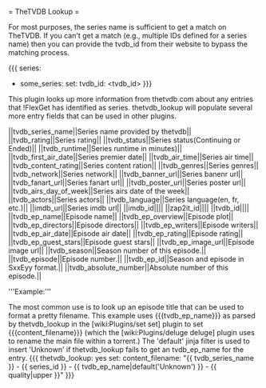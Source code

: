= TheTVDB Lookup =

For most purposes, the series name is sufficient to get a match on TheTVDB. If you can't get a match (e.g., multiple IDs defined for a series name) then you can provide the tvdb_id from their website to bypass the matching process.

{{{
series:
  - some_series:
      set:
        tvdb_id: <tvdb_id>
}}}

This plugin looks up more information from thetvdb.com about any entries that !FlexGet has identified as series. thetvdb_lookup will populate several more entry fields that can be used in other plugins.

||tvdb_series_name||Series name provided by thetvdb||
||tvdb_rating||Series rating||
||tvdb_status||Series status(Continuing or Ended)||
||tvdb_runtime||Series runtime in minutes)||
||tvdb_first_air_date||Series premier date||
||tvdb_air_time||Series air time||
||tvdb_content_rating||Series content ration||
||tvdb_genres||Series genres||
||tvdb_network||Series network||
||tvdb_banner_url||Series banenr url||
||tvdb_fanart_url||Series fanart url||
||tvdb_poster_url||Series poster url||
||tvdb_airs_day_of_week||Series airs date of the week||
||tvdb_actors||Series actors||
||tvdb_language||Series language(en, fr, etc.)||
||imdb_url||Series imdb url||
||imdb_id||||
||zap2it_id||||
||tvdb_id||||
||tvdb_ep_name||Episode name||
||tvdb_ep_overview||Episode plot||
||tvdb_ep_directors||Episode directors||
||tvdb_ep_writers||Episode writers||
||tvdb_ep_air_date||Episode air date||
||tvdb_ep_rating||Episode rating||
||tvdb_ep_guest_stars||Episode guest stars||
||tvdb_ep_image_url||Episode image url||
||tvdb_season||Season number of this episode.||
||tvdb_episode||Episode number.||
||tvdb_ep_id||Season and episode in SxxEyy format.||
||tvdb_absolute_number||Absolute number of this episode.||

'''Example:'''

The most common use is to look up an episode title that can be used to format a pretty filename. This example uses {{{tvdb_ep_name}}} as parsed by thetvdb_lookup in the [wiki:Plugins/set set] plugin to set {{{content_filename}}} (which the [wiki:Plugins/deluge deluge] plugin uses to rename the main file within a torrent.) The 'default' jinja filter is used to insert 'Unknown' if thetvdb_lookup fails to get an tvdb_ep_name for the entry.
{{{
thetvdb_lookup: yes
set:
  content_filename: "{{ tvdb_series_name }} - {{ series_id }} - {{ tvdb_ep_name|default('Unknown') }}  - {{ quality|upper }}"
}}}